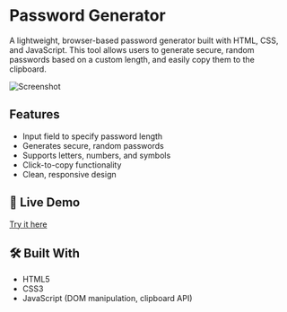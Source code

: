 # Password Generator

A lightweight, browser-based password generator built with HTML, CSS, and JavaScript. This tool allows users to generate secure, random passwords based on a custom length, and easily copy them to the clipboard.

![Screenshot](./images/screenshot.png)

## Features

- Input field to specify password length
- Generates secure, random passwords
- Supports letters, numbers, and symbols
- Click-to-copy functionality
- Clean, responsive design

## 🔗 Live Demo

[Try it here](https://your-username.github.io/password-generator)  

## 🛠️ Built With

- HTML5  
- CSS3  
- JavaScript (DOM manipulation, clipboard API)
